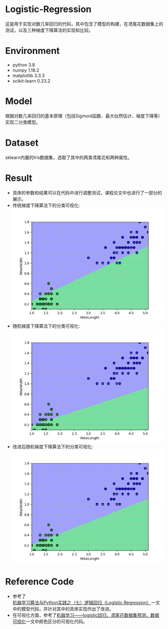 # Logistic-Regression
这是用于实现对数几率回归的代码，其中包含了模型的构建，在鸢尾花数据集上的测试，以及三种梯度下降算法的实现和比较。
# Environment
* python 3.8
* numpy 1.18.2
* matplotlib 3.3.3
* scikit-learn 0.23.2
# Model
根据对数几率回归的基本原理（包括Sigmoid函数、最大似然估计、梯度下降等）实现二分类模型。
# Dataset
sklearn内置的Iris数据集，选取了其中的两类鸢尾花和两种属性。
# Result
* 具体的参数和结果可以在代码中进行调整测试，课程论文中也进行了一部分的展示。
* 传统梯度下降算法下的分类可视化:
![image](Figure_1.png)
* 随机梯度下降算法下的分类可视化:
![image](Figure_2.png)
* 改进后随机梯度下降算法下的分类可视化:
![image](Figure_3.png)
# Reference Code
* 参考了[机器学习算法与Python实践之（七）逻辑回归（Logistic Regression）](https://blog.csdn.net/zouxy09/article/details/20319673)一文中的模型代码，并针对其中的具体实现作出了改进。
* 在可视化方面，参考了[机器学习——logistic回归，鸢尾花数据集预测，数据可视化](https://www.cnblogs.com/baby-lily/p/10639570.html)一文中颜色区分的可视化代码。
